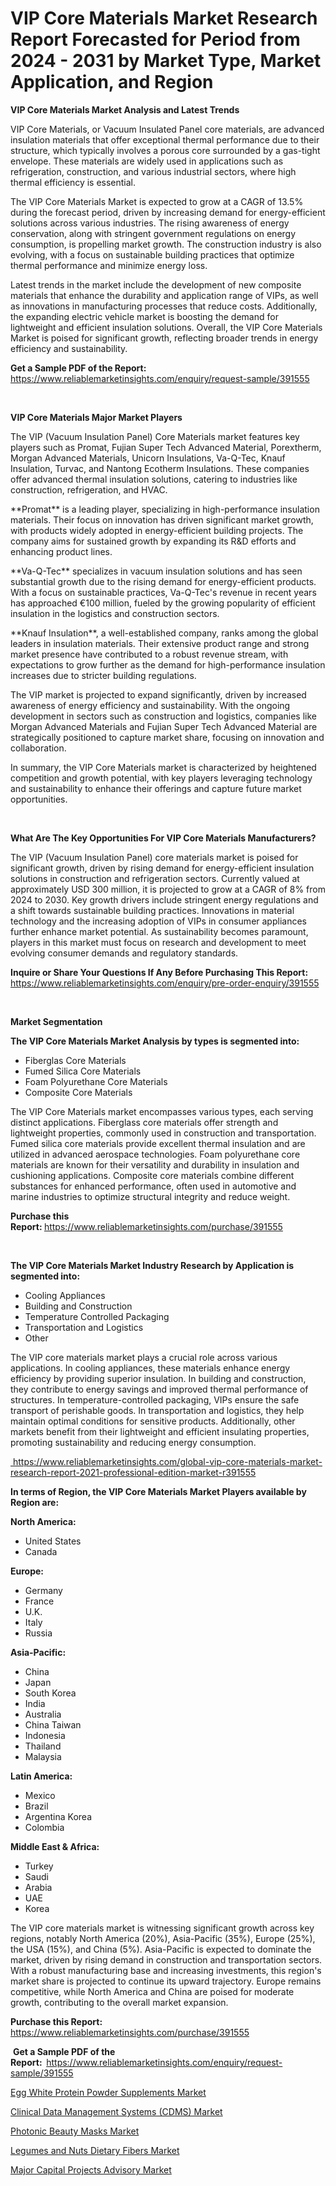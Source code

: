 <p><h1>VIP Core Materials Market Research Report Forecasted for Period from 2024 -  2031 by Market Type, Market Application, and Region</h1></p><p><strong>VIP Core Materials Market Analysis and Latest Trends</strong></p>
<p><p>VIP Core Materials, or Vacuum Insulated Panel core materials, are advanced insulation materials that offer exceptional thermal performance due to their structure, which typically involves a porous core surrounded by a gas-tight envelope. These materials are widely used in applications such as refrigeration, construction, and various industrial sectors, where high thermal efficiency is essential.</p><p>The VIP Core Materials Market is expected to grow at a CAGR of 13.5% during the forecast period, driven by increasing demand for energy-efficient solutions across various industries. The rising awareness of energy conservation, along with stringent government regulations on energy consumption, is propelling market growth. The construction industry is also evolving, with a focus on sustainable building practices that optimize thermal performance and minimize energy loss.</p><p>Latest trends in the market include the development of new composite materials that enhance the durability and application range of VIPs, as well as innovations in manufacturing processes that reduce costs. Additionally, the expanding electric vehicle market is boosting the demand for lightweight and efficient insulation solutions. Overall, the VIP Core Materials Market is poised for significant growth, reflecting broader trends in energy efficiency and sustainability.</p></p>
<p><strong>Get a Sample PDF of the Report:&nbsp;</strong> <a href="https://www.reliablemarketinsights.com/enquiry/request-sample/391555?utm_campaign=1731&utm_medium=2&utm_source=Github&utm_content=ia&utm_term=26102024&utm_id=vip-core-materials">https://www.reliablemarketinsights.com/enquiry/request-sample/391555</a></p>
<p>&nbsp;</p>
<p><strong>VIP Core Materials Major Market Players</strong></p>
<p><p>The VIP (Vacuum Insulation Panel) Core Materials market features key players such as Promat, Fujian Super Tech Advanced Material, Porextherm, Morgan Advanced Materials, Unicorn Insulations, Va-Q-Tec, Knauf Insulation, Turvac, and Nantong Ecotherm Insulations. These companies offer advanced thermal insulation solutions, catering to industries like construction, refrigeration, and HVAC.</p><p>**Promat** is a leading player, specializing in high-performance insulation materials. Their focus on innovation has driven significant market growth, with products widely adopted in energy-efficient building projects. The company aims for sustained growth by expanding its R&D efforts and enhancing product lines.</p><p>**Va-Q-Tec** specializes in vacuum insulation solutions and has seen substantial growth due to the rising demand for energy-efficient products. With a focus on sustainable practices, Va-Q-Tec's revenue in recent years has approached €100 million, fueled by the growing popularity of efficient insulation in the logistics and construction sectors.</p><p>**Knauf Insulation**, a well-established company, ranks among the global leaders in insulation materials. Their extensive product range and strong market presence have contributed to a robust revenue stream, with expectations to grow further as the demand for high-performance insulation increases due to stricter building regulations.</p><p>The VIP market is projected to expand significantly, driven by increased awareness of energy efficiency and sustainability. With the ongoing development in sectors such as construction and logistics, companies like Morgan Advanced Materials and Fujian Super Tech Advanced Material are strategically positioned to capture market share, focusing on innovation and collaboration.</p><p>In summary, the VIP Core Materials market is characterized by heightened competition and growth potential, with key players leveraging technology and sustainability to enhance their offerings and capture future market opportunities.</p></p>
<p>&nbsp;</p>
<p><strong>What Are The Key Opportunities For VIP Core Materials Manufacturers?</strong></p>
<p><p>The VIP (Vacuum Insulation Panel) core materials market is poised for significant growth, driven by rising demand for energy-efficient insulation solutions in construction and refrigeration sectors. Currently valued at approximately USD 300 million, it is projected to grow at a CAGR of 8% from 2024 to 2030. Key growth drivers include stringent energy regulations and a shift towards sustainable building practices. Innovations in material technology and the increasing adoption of VIPs in consumer appliances further enhance market potential. As sustainability becomes paramount, players in this market must focus on research and development to meet evolving consumer demands and regulatory standards.</p></p>
<p><strong>Inquire or Share Your Questions If Any Before Purchasing This Report:</strong> <a href="https://www.reliablemarketinsights.com/enquiry/pre-order-enquiry/391555?utm_campaign=1731&utm_medium=2&utm_source=Github&utm_content=ia&utm_term=26102024&utm_id=vip-core-materials">https://www.reliablemarketinsights.com/enquiry/pre-order-enquiry/391555</a></p>
<p>&nbsp;</p>
<p><strong>Market Segmentation</strong></p>
<p><strong>The VIP Core Materials Market Analysis by types is segmented into:</strong></p>
<p><ul><li>Fiberglas Core Materials</li><li>Fumed Silica Core Materials</li><li>Foam Polyurethane Core Materials</li><li>Composite Core Materials</li></ul></p>
<p><p>The VIP Core Materials market encompasses various types, each serving distinct applications. Fiberglass core materials offer strength and lightweight properties, commonly used in construction and transportation. Fumed silica core materials provide excellent thermal insulation and are utilized in advanced aerospace technologies. Foam polyurethane core materials are known for their versatility and durability in insulation and cushioning applications. Composite core materials combine different substances for enhanced performance, often used in automotive and marine industries to optimize structural integrity and reduce weight.</p></p>
<p><strong>Purchase this Report:&nbsp;</strong><a href="https://www.reliablemarketinsights.com/purchase/391555?utm_campaign=1731&utm_medium=2&utm_source=Github&utm_content=ia&utm_term=26102024&utm_id=vip-core-materials">https://www.reliablemarketinsights.com/purchase/391555</a></p>
<p>&nbsp;</p>
<p><strong>The VIP Core Materials Market Industry Research by Application is segmented into:</strong></p>
<p><ul><li>Cooling Appliances</li><li>Building and Construction</li><li>Temperature Controlled Packaging</li><li>Transportation and Logistics</li><li>Other</li></ul></p>
<p><p>The VIP core materials market plays a crucial role across various applications. In cooling appliances, these materials enhance energy efficiency by providing superior insulation. In building and construction, they contribute to energy savings and improved thermal performance of structures. In temperature-controlled packaging, VIPs ensure the safe transport of perishable goods. In transportation and logistics, they help maintain optimal conditions for sensitive products. Additionally, other markets benefit from their lightweight and efficient insulating properties, promoting sustainability and reducing energy consumption.</p></p>
<p><a href="https://www.reliablemarketinsights.com/global-vip-core-materials-market-research-report-2021-professional-edition-market-r391555?utm_campaign=1731&utm_medium=2&utm_source=Github&utm_content=ia&utm_term=26102024&utm_id=vip-core-materials">&nbsp;https://www.reliablemarketinsights.com/global-vip-core-materials-market-research-report-2021-professional-edition-market-r391555</a></p>
<p><strong>In terms of Region, the VIP Core Materials Market Players available by Region are:</strong></p>
<p>
    <p> <strong> North America: </strong>
        <ul>
            <li>United States</li>
            <li>Canada</li>
        </ul>
        </p> 
    <p> <strong> Europe: </strong>
        <ul>
            <li>Germany</li>
            <li>France</li>
            <li>U.K.</li>
            <li>Italy</li>
            <li>Russia</li>
        </ul>
        </p> 
    <p> <strong> Asia-Pacific: </strong>
        <ul>
            <li>China</li>
            <li>Japan</li>
            <li>South Korea</li>
            <li>India</li>
            <li>Australia</li>
            <li>China Taiwan</li>
            <li>Indonesia</li>
            <li>Thailand</li>
            <li>Malaysia</li>
        </ul>
        </p> 
    <p> <strong> Latin America: </strong>
        <ul>
            <li>Mexico</li>
            <li>Brazil</li>
            <li>Argentina Korea</li>
            <li>Colombia</li>
        </ul>
        </p> 
    <p> <strong> Middle East & Africa: </strong>
        <ul>
            <li>Turkey</li>
            <li>Saudi</li>
            <li>Arabia</li>
            <li>UAE</li>
            <li>Korea</li>
        </ul>
    </p>
    </p>
<p><p>The VIP core materials market is witnessing significant growth across key regions, notably North America (20%), Asia-Pacific (35%), Europe (25%), the USA (15%), and China (5%). Asia-Pacific is expected to dominate the market, driven by rising demand in construction and transportation sectors. With a robust manufacturing base and increasing investments, this region's market share is projected to continue its upward trajectory. Europe remains competitive, while North America and China are poised for moderate growth, contributing to the overall market expansion.</p></p>
<p><strong>Purchase this Report: </strong><a href="https://www.reliablemarketinsights.com/purchase/391555?utm_campaign=1731&utm_medium=2&utm_source=Github&utm_content=ia&utm_term=26102024&utm_id=vip-core-materials">https://www.reliablemarketinsights.com/purchase/391555</a></p>
<p>&nbsp;<strong>Get a Sample PDF of the Report:&nbsp;&nbsp;</strong><a href="https://www.reliablemarketinsights.com/enquiry/request-sample/391555?utm_campaign=1731&utm_medium=2&utm_source=Github&utm_content=ia&utm_term=26102024&utm_id=vip-core-materials">https://www.reliablemarketinsights.com/enquiry/request-sample/391555</a></p>
<p><strong></strong></p>
<p><p><a href="https://www.linkedin.com/pulse/global-egg-white-protein-powder-supplements-market-focus-product-y7ddf?utm_campaign=1731&utm_medium=2&utm_source=Github&utm_content=ia&utm_term=26102024&utm_id=vip-core-materials">Egg White Protein Powder Supplements Market</a></p><p><a href="https://www.linkedin.com/pulse/clinical-data-management-systems-cdms-market-overview-global-9sime?utm_campaign=1731&utm_medium=2&utm_source=Github&utm_content=ia&utm_term=26102024&utm_id=vip-core-materials">Clinical Data Management Systems (CDMS) Market</a></p><p><a href="https://www.linkedin.com/pulse/photonic-beauty-masks-market-evolution-future-outlook-forecasting-lfzcf?utm_campaign=1731&utm_medium=2&utm_source=Github&utm_content=ia&utm_term=26102024&utm_id=vip-core-materials">Photonic Beauty Masks Market</a></p><p><a href="https://www.linkedin.com/pulse/sustainability-trends-legumes-nuts-dietary-fibers-industry-market-tiulf?utm_campaign=1731&utm_medium=2&utm_source=Github&utm_content=ia&utm_term=26102024&utm_id=vip-core-materials">Legumes and Nuts Dietary Fibers Market</a></p><p><a href="https://www.linkedin.com/pulse/major-capital-projects-advisory-market-revolution-2024-2031-fnoje?utm_campaign=1731&utm_medium=2&utm_source=Github&utm_content=ia&utm_term=26102024&utm_id=vip-core-materials">Major Capital Projects Advisory Market</a></p></p>